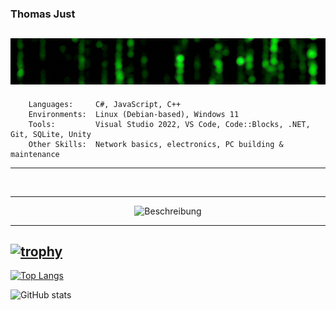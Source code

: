 ### Thomas Just
![Born in 1983 in Germany – now living under the Greek sun 🇬🇷  ](https://github.com/DRgreenT/DrGreenT/blob/master/banner_1.gif)
---
```plaintext
    Languages:     C#, JavaScript, C++
    Environments:  Linux (Debian-based), Windows 11
    Tools:         Visual Studio 2022, VS Code, Code::Blocks, .NET, Git, SQLite, Unity
    Other Skills:  Network basics, electronics, PC building & maintenance
```
---


<!--

[<img src='https://cdn.jsdelivr.net/npm/simple-icons@3.0.1/icons/github.svg' alt='github' height='40'>](https://github.com/DrGreenT)  [<img src='https://cdn.jsdelivr.net/npm/simple-icons@3.0.1/icons/linkedin.svg' alt='linkedin' height='40'>](https://www.linkedin.com/in/www.linkedin.com/in/thomas-just-5136772a5/)  [<img src='https://cdn.jsdelivr.net/npm/simple-icons@3.0.1/icons/soundcloud.svg' alt='soundcloud' height='40'>](https://soundcloud.com/thomasjust) 
[![Anurag's GitHub stats](https://github-readme-stats.vercel.app/api?username=DrGreenT&show_icons=true&count_private=true)](https://github.com/anuraghazra/github-readme-stats)
-->
<p align="center">
  <img src="https://github-profile-trophy.vercel.app/?username=DrGreenT" alt="" width="400"/>
</p>

---

<p align="center">
  <img src="[https://github-profile-trophy.vercel.app/?username=DrGreenT](https://github-readme-stats.vercel.app/api/top-langs/?username=DrGreenT)" alt="Beschreibung" width="400"/>
</p>

---

[![trophy](https://github-profile-trophy.vercel.app/?username=DrGreenT)](https://github.com/ryo-ma/github-profile-trophy)
---
[![Top Langs](https://github-readme-stats.vercel.app/api/top-langs/?username=DrGreenT)](https://github.com/anuraghazra/github-readme-stats)


![GitHub stats](https://github-readme-stats.vercel.app/api?username=DrGreenT&show_icons=true&count_private=true)

<!--
![GitHub metrics](https://metrics.lecoq.io/DrGreenT)  

![GitHub streak stats](https://streak-stats.demolab.com/?user=DrGreenT)-->  
